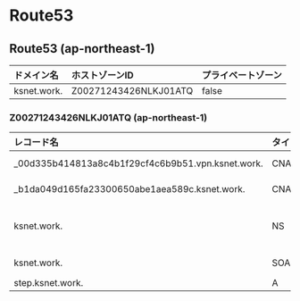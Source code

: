 # Route53
## Route53 (ap-northeast-1)

|ドメイン名|ホストゾーンID|プライベートゾーン|
|:--|:--|:--|
|ksnet.work.|Z00271243426NLKJ01ATQ|false|

### Z00271243426NLKJ01ATQ (ap-northeast-1)

|レコード名|タイプ|レコード|TTL|
|:--|:--|:--|:--|
|_00d335b414813a8c4b1f29cf4c6b9b51.vpn.ksnet.work.|CNAME|_54e037b27fa74ecb3006320416f86367.cltjbwlkcy.acm-validations.aws.|300|
|_b1da049d165fa23300650abe1aea589c.ksnet.work.|CNAME|_81a205e755d8f56901cf121e3afce98f.btkxpdzscj.acm-validations.aws.|300|
|ksnet.work.|NS|ns-827.awsdns-39.net.<br>ns-1432.awsdns-51.org.<br>ns-200.awsdns-25.com.<br>ns-1906.awsdns-46.co.uk.|172800|
|ksnet.work.|SOA|ns-827.awsdns-39.net. awsdns-hostmaster.amazon.com. 1 7200 900 1209600 86400|900|
|step.ksnet.work.|A|13.231.44.42|300|

